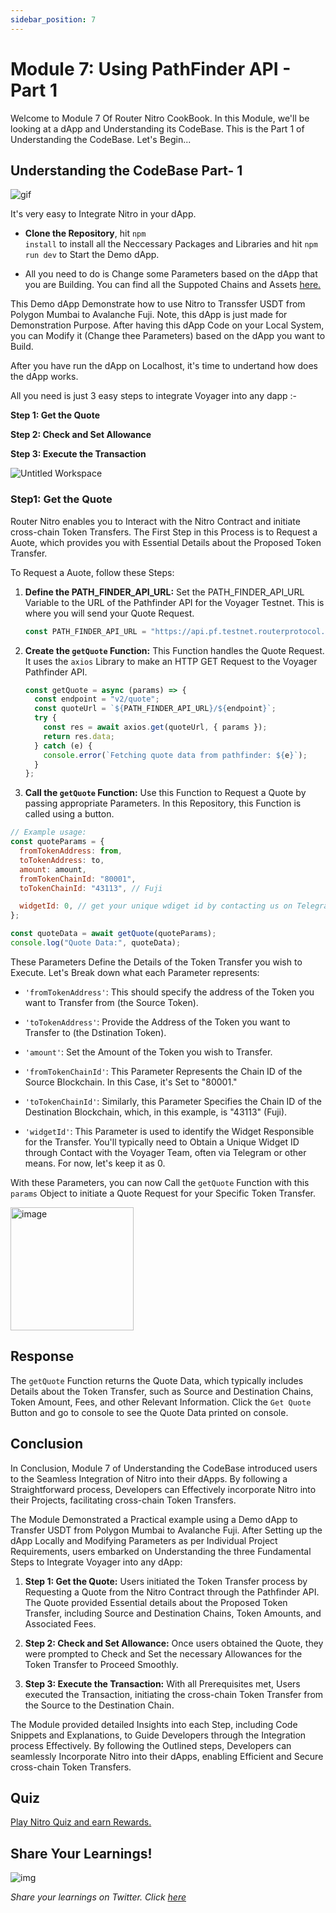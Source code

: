 ```yaml
---
sidebar_position: 7
---
```


# Module 7: Using PathFinder API - Part 1

Welcome to Module 7 Of Router Nitro CookBook. In this Module, we'll be looking at a dApp and Understanding its CodeBase. This is the Part 1 of Understanding the CodeBase. Let's Begin...

## Understanding the CodeBase Part- 1

![gif](https://github.com/router-resources/Voyager-2-Cookbook/assets/124175970/7add0a31-99d0-4d16-9e7d-9f8a3390bfb7)

It's very easy to Integrate Nitro in your dApp.

- **Clone the Repository**, hit <code>npm install</code> to install all the Neccessary Packages and Libraries and hit <code>npm run dev</code> to Start the Demo dApp.

- All you need to do is Change some Parameters based on the dApp that you are Building. You can find all the Suppoted Chains and Assets [here.](https://docs.routerprotocol.com/develop/voyager/voyager-v2.0/supported-chains-tokens)

This Demo dApp Demonstrate how to use Nitro to Transsfer USDT from Polygon Mumbai to Avalanche Fuji. Note, this dApp is just made for Demonstration Purpose. After having this dApp Code on your Local System, you can Modify it (Change thee Parameters) based on the dApp you want to Build.

After you have run the dApp on Localhost, it's time to undertand how does the dApp works.

All you need is just 3 easy steps to integrate Voyager into any dapp :-

**Step 1: Get the Quote**

**Step 2: Check and Set Allowance**

**Step 3: Execute the Transaction**

![Untitled Workspace](https://github.com/router-resources/Voyager-2-Cookbook/assets/124175970/0e7775f5-cf4f-41b1-a57d-bfc57e2fc44f)

### Step1: Get the Quote

Router Nitro enables you to Interact with the Nitro Contract and initiate cross-chain Token Transfers. The First Step in this Process is to Request a Auote, which provides you with Essential Details about the Proposed Token Transfer.

To Request a Auote, follow these Steps:

1. **Define the PATH_FINDER_API_URL:** Set the PATH_FINDER_API_URL Variable to the URL of the Pathfinder API for the Voyager Testnet. This is where you will send your Quote Request.

   ```javascript
   const PATH_FINDER_API_URL = "https://api.pf.testnet.routerprotocol.com/api";
   ```

2. **Create the `getQuote` Function:** This Function handles the Quote Request. It uses the `axios` Library to make an HTTP GET Request to the Voyager Pathfinder API.

   ```javascript
   const getQuote = async (params) => {
     const endpoint = "v2/quote";
     const quoteUrl = `${PATH_FINDER_API_URL}/${endpoint}`;
     try {
       const res = await axios.get(quoteUrl, { params });
       return res.data;
     } catch (e) {
       console.error(`Fetching quote data from pathfinder: ${e}`);
     }
   };
   ```

3. **Call the `getQuote` Function:** Use this Function to Request a Quote by passing appropriate Parameters. In this Repository, this Function is called using a button.

```javascript
// Example usage:
const quoteParams = {
  fromTokenAddress: from,
  toTokenAddress: to,
  amount: amount,
  fromTokenChainId: "80001",
  toTokenChainId: "43113", // Fuji

  widgetId: 0, // get your unique wdiget id by contacting us on Telegram
};

const quoteData = await getQuote(quoteParams);
console.log("Quote Data:", quoteData);
```

These Parameters Define the Details of the Token Transfer you wish to Execute. Let's Break down what each Parameter represents:

- `'fromTokenAddress'`: This should specify the address of the Token you want to Transfer from (the Source Token).

- `'toTokenAddress'`: Provide the Address of the Token you want to Transfer to (the Dstination Token).

- `'amount'`: Set the Amount of the Token you wish to Transfer.

- `'fromTokenChainId'`: This Parameter Represents the Chain ID of the Source Blockchain. In this Case, it's Set to "80001."

- `'toTokenChainId'`: Similarly, this Parameter Specifies the Chain ID of the Destination Blockchain, which, in this example, is "43113" (Fuji).

- `'widgetId'`: This Parameter is used to identify the Widget Responsible for the Transfer. You'll typically need to Obtain a Unique Widget ID through Contact with the Voyager Team, often via Telegram or other means. For now, let's keep it as 0.

With these Parameters, you can now Call the `getQuote` Function with this `params` Object to initiate a Quote Request for your Specific Token Transfer.

   <img width="197" alt="image" src="https://github.com/router-resources/Voyager-2-Cookbook/assets/124175970/5867052e-301e-46c6-b206-24094c19298e"/>

## Response

The `getQuote` Function returns the Quote Data, which typically includes Details about the Token Transfer, such as Source and Destination Chains, Token Amount, Fees, and other Relevant Information. Click the <code>Get Quote</code> Button and go to console to see the Quote Data printed on console.

## Conclusion

In Conclusion, Module 7 of Understanding the CodeBase introduced users to the Seamless Integration of Nitro into their dApps. By following a Straightforward process, Developers can Effectively incorporate Nitro into their Projects, facilitating cross-chain Token Transfers.

The Module Demonstrated a Practical example using a Demo dApp to Transfer USDT from Polygon Mumbai to Avalanche Fuji. After Setting up the dApp Locally and Modifying Parameters as per Individual Project Requirements, users embarked on Understanding the three Fundamental Steps to Integrate Voyager into any dApp:

1. **Step 1: Get the Quote:** Users initiated the Token Transfer process by Requesting a Quote from the Nitro Contract through the Pathfinder API. The Quote provided Essential details about the Proposed Token Transfer, including Source and Destination Chains, Token Amounts, and Associated Fees.

2. **Step 2: Check and Set Allowance:** Once users obtained the Quote, they were prompted to Check and Set the necessary Allowances for the Token Transfer to Proceed Smoothly.

3. **Step 3: Execute the Transaction:** With all Prerequisites met, Users executed the Transaction, initiating the cross-chain Token Transfer from the Source to the Destination Chain.

The Module provided detailed Insights into each Step, including Code Snippets and Explanations, to Guide Developers through the Integration process Effectively. By following the Outlined steps, Developers can seamlessly Incorporate Nitro into their dApps, enabling Efficient and Secure cross-chain Token Transfers.

## Quiz

[Play Nitro Quiz and earn Rewards.](https://router-nitro-quiz.vercel.app/page7)

## Share Your Learnings!

![img](https://github.com/router-resources/Router-Nitro-CookBook/assets/124175970/23258532-0dfa-407e-b695-2ed2eb39d1bc)

_Share your learnings on Twitter. Click [here](https://clicktotweet.com/5p7ub)_
